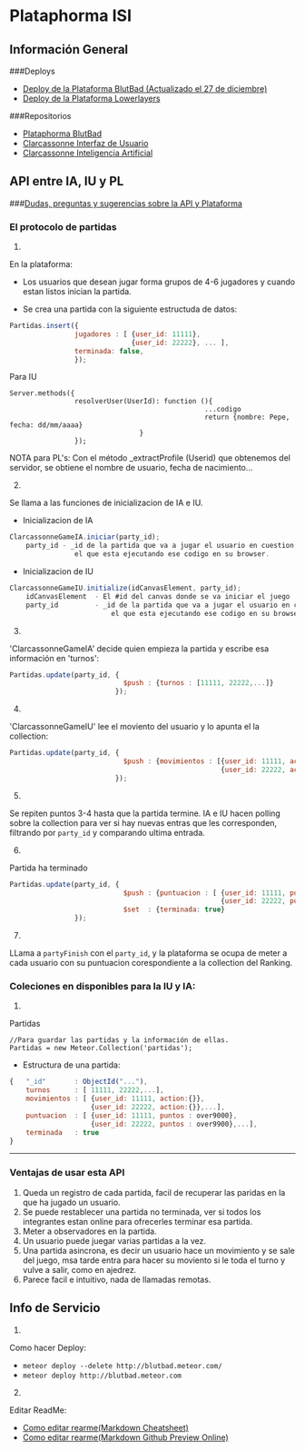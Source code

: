 Plataphorma ISI
=============================

## Información General
###Deploys
* [Deploy de la Plataforma BlutBad (Actualizado el 27 de diciembre)](http://blutbad.meteor.com/ "Deploy de la Plataforma BlutBad") 
* [Deploy de la Plataforma Lowerlayers](http://lowerlayers.meteor.com/ "Plataforma de Juegos LowerLayers")

###Repositorios
* [Plataphorma BlutBad](https://github.com/BlutBad/ISI-Clarcassonne-PL "Plataphorma BlutBad")
* [Clarcassonne Interfaz de Usuario](https://github.com/locobiedma/iu_carcassone "Clarcassonne UI")
* [Clarcassonne Inteligencia Artificial](https://github.com/ciglesiasgo/IA-Carcassonne "Clarcassonne IA")




## API entre IA, IU y PL
###[Dudas, preguntas y sugerencias sobre la API y Plataforma](https://github.com/BlutBad/Clarcassonne-ISI-Integration/issues "Dudas, preguntas y sugerencias")

### El protocolo de partidas
1.
En la plataforma: 

* Los usuarios que desean jugar forma grupos de 4-6 jugadores y cuando estan listos inician la partida.

* Se crea una partida con la siguiente estructuda de datos:

```javascript
Partidas.insert({
                jugadores : [ {user_id: 11111},
                              {user_id: 22222}, ... ],
                terminada: false,
                });
```
Para IU
```
Server.methods({
                resolverUser(UserId): function (){
                                                ...codigo
                                                return {nombre: Pepe, fecha: dd/mm/aaaa}
                                }
                });

```

NOTA para PL's: Con el método _extractProfile (Userid) que obtenemos del servidor, se obtiene el nombre de usuario, fecha de nacimiento...

2.
Se llama a las funciones de inicializacion de IA e IU. 

* Inicializacion de IA

```javascript 
ClarcassonneGameIA.iniciar(party_id);
    party_id - _id de la partida que va a jugar el usuario en cuestion,
                el que esta ejecutando ese codigo en su browser.
```
    
* Inicializacion de IU

```javascript
ClarcassonneGameIU.initialize(idCanvasElement, party_id);
    idCanvasElement  - El #id del canvas donde se va iniciar el juego
    party_id         - _id de la partida que va a jugar el usuario en cuestion,
                         el que esta ejecutando ese codigo en su browser.
```

3.
'ClarcassonneGameIA' decide quien empieza la partida y escribe esa información en 'turnos':

```javascript
Partidas.update(party_id, {
                            $push : {turnos : [11111, 22222,...]}
                          });
```

4.
 'ClarcassonneGameIU' lee el moviento del usuario y lo apunta el la collection:

```javascript
Partidas.update(party_id, {
                            $push : {movimientos : [{user_id: 11111, action:{}},
                                                    {user_id: 22222, action:{}},...]}
                          });
```

5.
Se repiten puntos 3-4 hasta que la partida termine.
IA e IU hacen polling sobre la collection para ver si hay nuevas entras que les corresponden, filtrando por `party_id` y comparando ultima entrada.


6.
Partida ha terminado

```javascript
Partidas.update(party_id, {
                            $push : {puntuacion : [ {user_id: 11111, puntos : over9000},
                                                    {user_id: 22222, puntos : over9900},...]},
                            $set  : {terminada: true}
                });
```

7.
LLama a `partyFinish` con el `party_id`, y la plataforma se ocupa de meter
 a cada usuario con su puntuacion corespondiente a la collection del Ranking. 



### Coleciones en disponibles para la IU y IA:
1. 
Partidas

```
//Para guardar las partidas y la información de ellas.
Partidas = new Meteor.Collection('partidas');
```

* Estructura de una partida:

```javascript
{   "_id"       : ObjectId("..."),
    turnos      : [ 11111, 22222,...],
    movimientos : [ {user_id: 11111, action:{}},
                    {user_id: 22222, action:{}},...],
    puntuacion  : [ {user_id: 11111, puntos : over9000},
                    {user_id: 22222, puntos : over9900},...],
    terminada   : true                          
}                                                     
```

---
### Ventajas de usar esta API
1. Queda un registro de cada partida, facil de recuperar las paridas en la que ha jugado un usuario.
2. Se puede restablecer una partida no terminada, ver si todos los integrantes estan online para ofrecerles terminar esa partida.
3. Meter a observadores en la partida.
4. Un usuario puede juegar varias partidas a la vez.
5. Una partida asincrona, es decir un usuario hace un movimiento y se sale del juego, msa tarde entra para hacer su moviento si le toda el turno y vulve a salir, como en ajedrez.
6. Parece facil e intuitivo, nada de llamadas remotas.



## Info de Servicio
1.
Como hacer Deploy:

* `meteor deploy --delete http://blutbad.meteor.com/`
* `meteor deploy http://blutbad.meteor.com`


2.
Editar ReadMe:

* [Como editar rearme(Markdown Cheatsheet)](https://github.com/adam-p/markdown-here/wiki/Markdown-Cheatsheet#wiki-lists "Markdown Cheatsheet")
* [Como editar rearme(Markdown Github Preview Online)](http://github-preview.herokuapp.com/ "Markdown GitHub Online")


